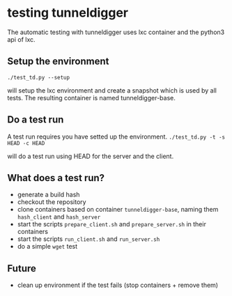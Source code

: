 # testing tunneldigger

The automatic testing with tunneldigger uses lxc container and the python3 api of lxc.


## Setup the environment

```./test_td.py --setup```

will setup the lxc environment and create a snapshot which is used by all tests.
The resulting container is named tunneldigger-base.


## Do a test run

A test run requires you have setted up the environment.
```./test_td.py -t -s HEAD -c HEAD```

will do a test run using HEAD for the server and the client.

## What does a test run?

* generate a build hash
* checkout the repository
* clone containers based on container `tunneldigger-base`, naming them `hash_client` and `hash_server`
* start the scripts `prepare_client.sh` and `prepare_server.sh` in their containers
* start the scripts `run_client.sh` and `run_server.sh`
* do a simple `wget` test

## Future

* clean up environment if the test fails (stop containers + remove them)
